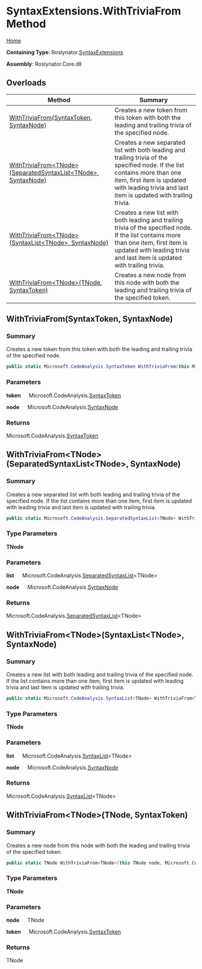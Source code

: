# SyntaxExtensions\.WithTriviaFrom Method

[Home](../../../README.md)

**Containing Type**: Roslynator\.[SyntaxExtensions](../README.md)

**Assembly**: Roslynator\.Core\.dll

## Overloads

| Method | Summary |
| ------ | ------- |
| [WithTriviaFrom(SyntaxToken, SyntaxNode)](../WithTriviaFrom/README.md#Roslynator_SyntaxExtensions_WithTriviaFrom_Microsoft_CodeAnalysis_SyntaxToken_Microsoft_CodeAnalysis_SyntaxNode_) | Creates a new token from this token with both the leading and trailing trivia of the specified node\. |
| [WithTriviaFrom\<TNode>(SeparatedSyntaxList\<TNode>, SyntaxNode)](#Roslynator_SyntaxExtensions_WithTriviaFrom__1_Microsoft_CodeAnalysis_SeparatedSyntaxList___0__Microsoft_CodeAnalysis_SyntaxNode_) | Creates a new separated list with both leading and trailing trivia of the specified node\. If the list contains more than one item, first item is updated with leading trivia and last item is updated with trailing trivia\. |
| [WithTriviaFrom\<TNode>(SyntaxList\<TNode>, SyntaxNode)](#Roslynator_SyntaxExtensions_WithTriviaFrom__1_Microsoft_CodeAnalysis_SyntaxList___0__Microsoft_CodeAnalysis_SyntaxNode_) | Creates a new list with both leading and trailing trivia of the specified node\. If the list contains more than one item, first item is updated with leading trivia and last item is updated with trailing trivia\. |
| [WithTriviaFrom\<TNode>(TNode, SyntaxToken)](#Roslynator_SyntaxExtensions_WithTriviaFrom__1___0_Microsoft_CodeAnalysis_SyntaxToken_) | Creates a new node from this node with both the leading and trailing trivia of the specified token\. |

## WithTriviaFrom\(SyntaxToken, SyntaxNode\) <a name="Roslynator_SyntaxExtensions_WithTriviaFrom_Microsoft_CodeAnalysis_SyntaxToken_Microsoft_CodeAnalysis_SyntaxNode_"></a>

### Summary

Creates a new token from this token with both the leading and trailing trivia of the specified node\.

```csharp
public static Microsoft.CodeAnalysis.SyntaxToken WithTriviaFrom(this Microsoft.CodeAnalysis.SyntaxToken token, Microsoft.CodeAnalysis.SyntaxNode node)
```

### Parameters

**token** &emsp; Microsoft\.CodeAnalysis\.[SyntaxToken](https://docs.microsoft.com/en-us/dotnet/api/microsoft.codeanalysis.syntaxtoken)

**node** &emsp; Microsoft\.CodeAnalysis\.[SyntaxNode](https://docs.microsoft.com/en-us/dotnet/api/microsoft.codeanalysis.syntaxnode)

### Returns

Microsoft\.CodeAnalysis\.[SyntaxToken](https://docs.microsoft.com/en-us/dotnet/api/microsoft.codeanalysis.syntaxtoken)

## WithTriviaFrom\<TNode>\(SeparatedSyntaxList\<TNode>, SyntaxNode\) <a name="Roslynator_SyntaxExtensions_WithTriviaFrom__1_Microsoft_CodeAnalysis_SeparatedSyntaxList___0__Microsoft_CodeAnalysis_SyntaxNode_"></a>

### Summary

Creates a new separated list with both leading and trailing trivia of the specified node\.
If the list contains more than one item, first item is updated with leading trivia and last item is updated with trailing trivia\.

```csharp
public static Microsoft.CodeAnalysis.SeparatedSyntaxList<TNode> WithTriviaFrom<TNode>(this Microsoft.CodeAnalysis.SeparatedSyntaxList<TNode> list, Microsoft.CodeAnalysis.SyntaxNode node) where TNode : Microsoft.CodeAnalysis.SyntaxNode
```

### Type Parameters

**TNode**

### Parameters

**list** &emsp; Microsoft\.CodeAnalysis\.[SeparatedSyntaxList](https://docs.microsoft.com/en-us/dotnet/api/microsoft.codeanalysis.separatedsyntaxlist-1)\<TNode>

**node** &emsp; Microsoft\.CodeAnalysis\.[SyntaxNode](https://docs.microsoft.com/en-us/dotnet/api/microsoft.codeanalysis.syntaxnode)

### Returns

Microsoft\.CodeAnalysis\.[SeparatedSyntaxList](https://docs.microsoft.com/en-us/dotnet/api/microsoft.codeanalysis.separatedsyntaxlist-1)\<TNode>

## WithTriviaFrom\<TNode>\(SyntaxList\<TNode>, SyntaxNode\) <a name="Roslynator_SyntaxExtensions_WithTriviaFrom__1_Microsoft_CodeAnalysis_SyntaxList___0__Microsoft_CodeAnalysis_SyntaxNode_"></a>

### Summary

Creates a new list with both leading and trailing trivia of the specified node\.
If the list contains more than one item, first item is updated with leading trivia and last item is updated with trailing trivia\.

```csharp
public static Microsoft.CodeAnalysis.SyntaxList<TNode> WithTriviaFrom<TNode>(this Microsoft.CodeAnalysis.SyntaxList<TNode> list, Microsoft.CodeAnalysis.SyntaxNode node) where TNode : Microsoft.CodeAnalysis.SyntaxNode
```

### Type Parameters

**TNode**

### Parameters

**list** &emsp; Microsoft\.CodeAnalysis\.[SyntaxList](https://docs.microsoft.com/en-us/dotnet/api/microsoft.codeanalysis.syntaxlist-1)\<TNode>

**node** &emsp; Microsoft\.CodeAnalysis\.[SyntaxNode](https://docs.microsoft.com/en-us/dotnet/api/microsoft.codeanalysis.syntaxnode)

### Returns

Microsoft\.CodeAnalysis\.[SyntaxList](https://docs.microsoft.com/en-us/dotnet/api/microsoft.codeanalysis.syntaxlist-1)\<TNode>

## WithTriviaFrom\<TNode>\(TNode, SyntaxToken\) <a name="Roslynator_SyntaxExtensions_WithTriviaFrom__1___0_Microsoft_CodeAnalysis_SyntaxToken_"></a>

### Summary

Creates a new node from this node with both the leading and trailing trivia of the specified token\.

```csharp
public static TNode WithTriviaFrom<TNode>(this TNode node, Microsoft.CodeAnalysis.SyntaxToken token) where TNode : Microsoft.CodeAnalysis.SyntaxNode
```

### Type Parameters

**TNode**

### Parameters

**node** &emsp; TNode

**token** &emsp; Microsoft\.CodeAnalysis\.[SyntaxToken](https://docs.microsoft.com/en-us/dotnet/api/microsoft.codeanalysis.syntaxtoken)

### Returns

TNode

